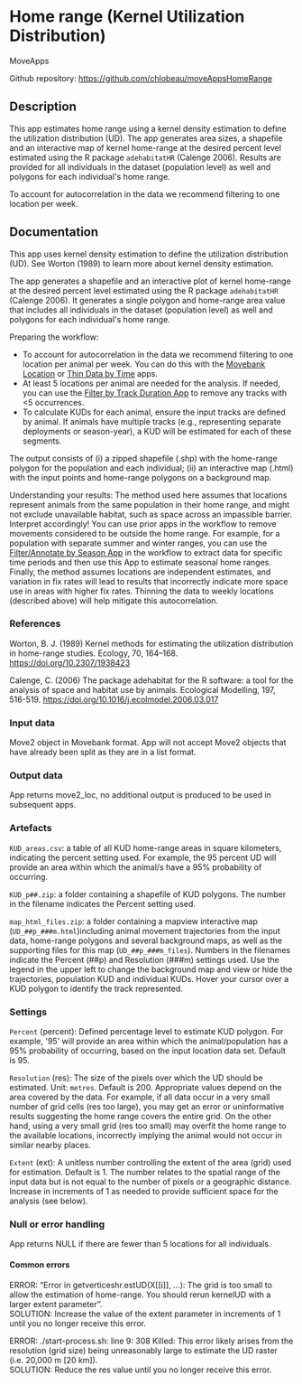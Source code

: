 # Home range (Kernel Utilization Distribution)

MoveApps

Github repository: https://github.com/chlobeau/moveAppsHomeRange

## Description
This app estimates home range using a kernel density estimation to define the utilization distribution (UD). The app generates area sizes, a shapefile and an interactive map of kernel home-range at the desired percent level estimated using the R package `adehabitatHR` (Calenge 2006). Results are provided for all individuals in the dataset (population level) as well and polygons for each individual's home range.

To account for autocorrelation in the data we recommend filtering to one location per week.

## Documentation
This app uses kernel density estimation to define the utilization distribution (UD). See Worton (1989) to learn more about kernel density estimation.

The app generates a shapefile and an interactive plot of kernel home-range at the desired percent level estimated using the R package `adehabitatHR` (Calenge 2006). It generates a single polygon and home-range area value that includes all individuals in the dataset (population level) as well and polygons for each individual's home range.

Preparing the workflow:
* To account for autocorrelation in the data we recommend filtering to one location per animal per week. You can do this with the [Movebank Location](https://www.moveapps.org/apps/browser/267eb5a9-41a8-4d1c-ad68-52769eac72a5) or [Thin Data by Time](https://www.moveapps.org/apps/browser/9c814c17-c61c-4cad-857d-2b44402a78b3) apps. 
* At least 5 locations per animal are needed for the analysis. If needed, you can use the [Filter by Track Duration App](https://www.moveapps.org/apps/browser/47bbcabf-7a0b-4749-9dcf-2252d8d17055) to remove any tracks with <5 occurrences.
* To calculate KUDs for each animal, ensure the input tracks are defined by animal. If animals have multiple tracks (e.g., representing separate deployments or season-year), a KUD will be estimated for each of these segments.

The output consists of (i) a zipped shapefile (.shp) with the home-range polygon for the population and each individual; (ii) an interactive map (.html) with the input points and home-range polygons on a background map.

Understanding your results: The method used here assumes that locations represent animals from the same population in their home range, and might not exclude unavailable habitat, such as space across an impassible barrier. Interpret accordingly! You can use prior apps in the workflow to remove movements considered to be outside the home range. For example, for a population with separate summer and winter ranges, you can use the [Filter/Annotate by Season App](https://www.moveapps.org/apps/browser/5760087c-47f5-4fa7-9628-dec1cc09c4db) in the workflow to extract data for specific time periods and then use this App to estimate seasonal home ranges. Finally, the method assumes locations are independent estimates, and variation in fix rates will lead to results that incorrectly indicate more space use in areas with higher fix rates. Thinning the data to weekly locations (described above) will help mitigate this autocorrelation.

### References
Worton, B. J. (1989) Kernel methods for estimating the utilization distribution in home-range studies. Ecology, 70, 164–168. https://doi.org/10.2307/1938423

Calenge, C. (2006) The package adehabitat for the R software: a tool for the analysis of space and habitat use by animals. Ecological Modelling, 197, 516-519. https://doi.org/10.1016/j.ecolmodel.2006.03.017

### Input data
Move2 object in Movebank format. App will not accept Move2 objects that have already been split as they are in a list format.

### Output data

App returns move2_loc, no additional output is produced to be used in subsequent apps.


### Artefacts

`KUD_areas.csv`: a table of all KUD home-range areas in square kilometers, indicating the percent setting used. For example, the 95 percent UD will provide an area within which the animal/s have a 95% probability of occurring.

`KUD_p##.zip`: a folder containing a shapefile of KUD polygons. The number in the filename indicates the Percent setting used.

`map_html_files.zip`: a folder containing a mapview interactive map (`UD_##p_###m.html`)including animal movement trajectories from the input data, home-range polygons and several background maps, as well as the supporting files for this map (`UD_##p_###m_files`). Numbers in the filenames indicate the Percent (##p) and Resolution (###m) settings used. Use the legend in the upper left to change the background map and view or hide the trajectories, population KUD and individual KUDs. Hover your cursor over a KUD polygon to identify the track represented. 

### Settings

`Percent` (percent): Defined percentage level to estimate KUD polygon. For example, '95' will provide an area within which the animal/population has a 95% probability of occurring, based on the input location data set. Default is 95.

`Resolution` (res): The size of the pixels over which the UD should be estimated. Unit: `metres`. Default is 200. Appropriate values depend on the area covered by the data. For example, if all data occur in a very small number of grid cells (res too large), you may get an error or uninformative results suggesting the home range covers the entire grid. On the other hand, using a very small grid (res too small) may overfit the home range to the available locations, incorrectly implying the animal would not occur in similar nearby places.

`Extent` (ext): A unitless number controlling the extent of the area (grid) used for estimation. Default is 1. The number relates to the spatial range of the input data but is not equal to the number of pixels or a geographic distance. Increase in increments of 1 as needed to provide sufficient space for the analysis (see below). 

### Null or error handling

App returns NULL if there are fewer than 5 locations for all individuals.

#### Common errors
ERROR: “Error in getverticeshr.estUD(X[[i]], ...): The grid is too small to allow the estimation of home-range.
You should rerun kernelUD with a larger extent parameter”.  
SOLUTION: Increase the value of the extent parameter in increments of 1 until you no longer receive this error.

ERROR: ./start-process.sh: line 9:   308 Killed: This error likely arises from the resolution (grid size) being unreasonably large to estimate the UD raster (i.e. 20,000 m [20 km]).  
SOLUTION: Reduce the res value until you no longer receive this error.